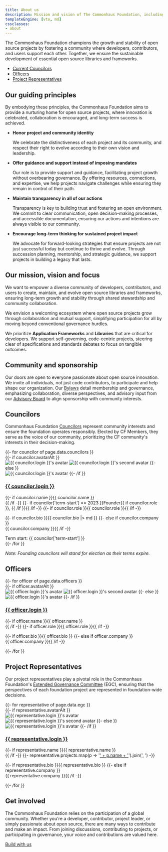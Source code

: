```yaml
---
title: About us
description: Mission and vision of The Commonhaus Foundation, including a list of current board members and project leaders.
templateEngine: [vto, md]
cssclasses:
- about
---
```


The Commonhaus Foundation champions the growth and stability of open source projects by fostering a community where developers, contributors, and users support each other.
Together, we ensure the sustainable development of essential open source libraries and frameworks.

- [Current Councilors](#councilors)
- [Officers](#officers)
- [Project Representatives](#project-representatives)

## Our guiding principles

By embodying these principles, the Commonhaus Foundation aims to provide a nurturing home for open source projects, where innovation is celebrated, collaboration is encouraged, and long-term success is achieved.

- **Honor project and community identity**

    We celebrate the distinctiveness of each project and its community, and respect their right to evolve according to their own vision and leadership.

- **Offer guidance and support instead of imposing mandates**

    Our role is to provide support and guidance, facilitating project growth without overbearing governance. By offering resources, connections, and expertise, we help projects navigate challenges while ensuring they remain in control of their path.

- **Maintain transparency in all of our actions**

    Transparency is key to building trust and fostering an open environment. We commit to clear communication, open decision-making processes, and accessible documentation, ensuring our actions and intentions are always visible to our community.

- **Encourage long-term thinking for sustained project impact**

    We advocate for forward-looking strategies that ensure projects are not just successful today but continue to thrive and evolve. Through succession planning, mentorship, and strategic guidance, we support projects in building a legacy that lasts.

## Our mission, vision and focus

We want to empower a diverse community of developers, contributors, and users to create, maintain, and evolve open source libraries and frameworks, ensuring long-term growth and stability through shared stewardship and community collaboration.

We envision a welcoming ecosystem where open source projects grow through collaboration and mutual support, simplifying participation for all by moving beyond conventional governance hurdles.

We prioritize **Application Frameworks** and **Libraries** that are critical for developers. We support self-governing, code-centric projects, steering clear of specifications and standards debates to focus on tangible outcomes.

## Community and sponsorship

Our doors are open to everyone passionate about open source innovation. We invite all individuals, not just code contributors, to participate and help shape our organization.
Our [Bylaws][] detail membership and governance, emphasizing collaboration, diverse perspectives, and advisory input from our [Advisory Board][cfab] to align sponsorship with community interests.

## Councilors

Commonhaus Foundation [Councilors][cfc] represent community interests and ensure the foundation operates responsibly. Elected by CF Members, they serve as the voice of our community, prioritizing the CF community's interests in their decision-making.

<div class="cards">
{{- for councilor of page.data.councilors }}
  <div class="card">
    {{- if councilor.avatarAlt }}
    <div class="avatar-flip">
        <img class="avatar-front" src="{{ councilor.avatarUrl }}" alt="{{ councilor.login }}'s avatar" />
        <img class="avatar-back" src="{{ councilor.avatarAlt }}" alt="{{ councilor.login }}'s second avatar" />
    {{- else }}
    <div class="avatar">
      <img src="{{ councilor.avatarUrl }}" alt="{{ councilor.login }}'s avatar" />
    {{- /if }}
    </div>
    <div class="text-content">
      <h3><a href="{{ councilor.url }}">{{ councilor.login }}</a></h3>
      <div class="subhead">
        {{- if councilor.name }}{{ councilor.name }}<br />{{ /if -}}
        {{- if councilor['term-start'] == 2023 }}Founder{{ if councilor.role }}, {{ /if }}{{ /if -}}
        {{- if councilor.role }}{{ councilor.role }}{{ /if -}}
      </div>
      <p>
        {{- if councilor.bio }}{{ councilor.bio |> md }}
        {{- else if councilor.company }}<br />{{ councilor.company }}{{ /if -}}
      </p>
      <footer>Term start: {{ councilor['term-start'] }}</footer>
    </div>
  </div>
{{- /for }}
</div>

_Note: Founding councilors will stand for election as their terms expire._

## Officers

<div class="cards">
{{- for officer of page.data.officers }}
  <div class="card">
    {{- if officer.avatarAlt }}
    <div class="avatar-flip">
      <img class="avatar-front" src="{{ officer.avatarUrl }}" alt="{{ officer.login }}'s avatar" />
      <img class="avatar-back" src="{{ officer.avatarAlt }}" alt="{{ officer.login }}'s second avatar" />
    {{- else }}
    <div class="avatar">
      <img src="{{ officer.avatarUrl }}" alt="{{ officer.login }}'s avatar" />
    {{- /if }}
    </div>
    <div class="text-content">
      <h3><a href="{{ officer.url }}">{{ officer.login }}</a></h3>
      <div class="subhead">
        {{- if officer.name }}{{ officer.name }}<br />{{ /if -}}
        {{- if officer.role }}{{ officer.role }}{{ /if -}}
      </div>
      <p>
        {{- if officer.bio }}{{ officer.bio }}
        {{- else if officer.company }}<br />{{ officer.company }}{{ /if -}}
      </p>
    </div>
  </div>
{{- /for }}
</div>

## Project Representatives

Our project representatives play a pivotal role in the Commonhaus Foundation's [Extended Governance Committee][egc] (EGC), ensuring that the perspectives of each foundation project are represented in foundation-wide decisions.

<div class="cards">
{{- for representative of page.data.egc }}
  <div class="card">
    {{- if representative.avatarAlt }}
    <div class="avatar-flip">
      <img class="avatar-front" src="{{ representative.avatarUrl }}" alt="{{ representative.login }}'s avatar" />
      <img class="avatar-back" src="{{ representative.avatarAlt }}" alt="{{ representative.login }}'s second avatar" />
    {{- else }}
    <div class="avatar">
      <img src="{{ representative.avatarUrl }}" alt="{{ representative.login }}'s avatar" />
    {{- /if }}
    </div>
    <div class="text-content">
      <h3><a href="{{ representative.url }}">{{ representative.login }}</a></h3>
      <div class="subhead">
          {{- if representative.name }}{{ representative.name }}<br />{{ /if -}}
          {{- representative.projects.map(p => '<a href="' + p.home + '">' + p.name + '</a>').join(', ') -}}
      </div>
      <p>
        {{- if representative.bio }}{{ representative.bio }}
        {{- else if representative.company }}<br />{{ representative.company }}{{ /if -}}
      </p>
    </div>
  </div>
{{- /for }}
</div>

## Get involved

The Commonhaus Foundation relies on the participation of a global community.
Whether you're a developer, contributor, project leader, or simply passionate about open source, there are many ways to contribute and make an impact.
From joining discussions, contributing to projects, or participating in governance, your voice and contributions are valued here.

<a href="https://github.com/sponsors/commonhaus" class="text button">Build with us</a>

[Bylaws]: ../foundation/bylaws/0-preface.md
[cfab]: ../foundation/bylaws/4-cf-advisory-board.md
[cfc]: ../foundation/bylaws/3-cf-council.md
[egc]: ../foundation/bylaws/3-cf-council.md#extended-governance-committee-egc

